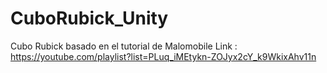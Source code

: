 # CuboRubick_Unity
Cubo Rubick basado en el tutorial de Malomobile
Link : https://youtube.com/playlist?list=PLuq_iMEtykn-ZOJyx2cY_k9WkixAhv11n
